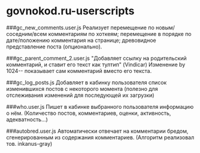 govnokod.ru-userscripts
=======================

###gc_new_comments.user.js
  Реализует перемещение по новым/соседним/всем комментариям по хоткеям;
  перемещение в порядке по дате/положению комментария на странице;
  древовидное представление поста (опционально).

###gc_parent_comment_2.user.js
  "Добавляет ссылку на родительский комментарий, и ставит его текст как тултип" (Vindicar)
  Изменение by 1024-- показывает сам комментарий вместо его текста.

###gc_log_posts.js
  Добавляет в кабинку пользователя список изменившихся постов с некоторого момента
  (полезно для отслеживания изменений для последующей их загрузки)

###who.user.js
  Пишет в кабинке выбранного пользователя информацию о нём.
  (Количество постов, комментариев, оценки, активность, адекватность...)

###autobred.user.js
  Автоматически отвечает на комментарии бредом, сгенерированным из содержания комментариев.
  (Алгоритм реализовал тов. inkanus-gray)